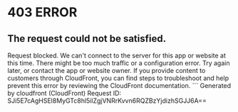 # 403 ERROR

## The request could not be satisfied.

Request blocked. We can't connect to the server for this app or website at this time. There might be too much traffic or a configuration error. Try again later, or contact the app or website owner. If you provide content to customers through CloudFront, you can find steps to troubleshoot and help prevent this error by reviewing the CloudFront documentation. ```
Generated by cloudfront (CloudFront)
Request ID: SJi5E7cAgHSEl8MyGTc8hl5ilZgjVNRrKvvn6RQZBzYjdizhSGJJ6A==

```

